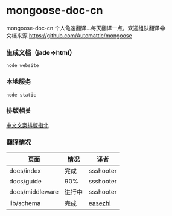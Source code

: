 # mongoose-doc-cn
mongoose-doc-cn
个人龟速翻译...每天翻译一点，欢迎组队翻译:joy:        
文档来源 https://github.com/Automattic/mongoose         
### 生成文档（jade->html）
```
node website
```
### 本地服务
```
node static
```
### 排版相关
[中文文案排版指北](https://github.com/sparanoid/chinese-copywriting-guidelines)
### 翻译情况
页面|情况|译者|
--- | --- |--- 
docs/index|完成|ssshooter|
docs/guide|90%|ssshooter|
docs/middleware|进行中|ssshooter|
lib/schema|完成|[easezhi](https://github.com/easezhi)|
